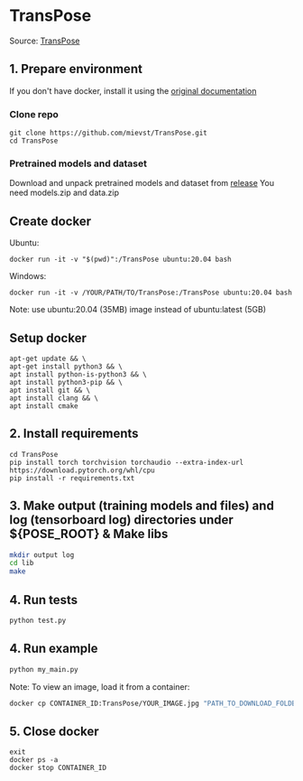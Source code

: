 # TransPose

Source: [TransPose](https://github.com/yangsenius/TransPose)

## 1. Prepare environment
If you don't have docker, install it using the [original documentation](https://docs.docker.com/get-docker/)

### Clone repo
```
git clone https://github.com/mievst/TransPose.git
cd TransPose
```
### Pretrained models and dataset
Download and unpack pretrained models and dataset from [release](https://github.com/mievst/TransPose/releases)
You need models.zip and data.zip


## Create docker
Ubuntu:
```
docker run -it -v "$(pwd)":/TransPose ubuntu:20.04 bash
```
Windows:
```
docker run -it -v /YOUR/PATH/TO/TransPose:/TransPose ubuntu:20.04 bash
```
Note: use ubuntu:20.04 (35MB) image instead of ubuntu:latest (5GB)

## Setup docker
```
apt-get update && \
apt-get install python3 && \
apt install python-is-python3 && \
apt install python3-pip && \
apt install git && \
apt install clang && \
apt install cmake
```

## 2. Install requirements
```
cd TransPose
pip install torch torchvision torchaudio --extra-index-url https://download.pytorch.org/whl/cpu
pip install -r requirements.txt
```

## 3. Make output (training models and files) and log (tensorboard log) directories under ${POSE_ROOT} & Make libs

   ```bash
   mkdir output log
   cd lib
   make
   ```

## 4. Run tests

   ```bash
   python test.py
   ```

## 4. Run example

   ```bash
   python my_main.py
   ```

Note: To view an image, load it from a container:

   ```bash
   docker cp CONTAINER_ID:TransPose/YOUR_IMAGE.jpg "PATH_TO_DOWNLOAD_FOLDER"
   ```

## 5. Close docker
```
exit
docker ps -a
docker stop CONTAINER_ID
```
